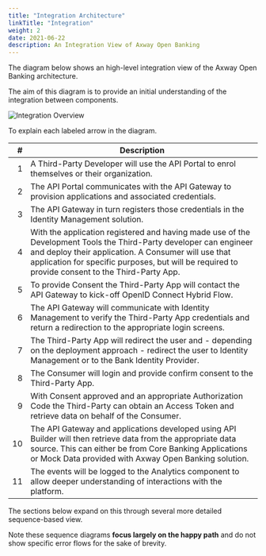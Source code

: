```yaml
---
title: "Integration Architecture"
linkTitle: "Integration"
weight: 2
date: 2021-06-22
description: An Integration View of Axway Open Banking
---
```


The diagram below shows an high-level integration view of the Axway Open Banking architecture.

The aim of this diagram is to provide an initial understanding of the integration between components.

![Integration Overview](/Images/Integration_Overview.png)

To explain each labeled arrow in the diagram.

|   # | Description |
| --: | ----------- |
|   1 | A Third-Party Developer will use the API Portal to enrol themselves or their organization. |
|   2 | The API Portal communicates with the API Gateway to provision applications and associated credentials. |
|   3 | The API Gateway in turn registers those credentials in the Identity Management solution. |
|   4 | With the application registered and having made use of the Development Tools the Third-Party developer can engineer and deploy their application. A Consumer will use that application for specific purposes, but will be required to provide consent to  the Third-Party App. |
|   5 | To provide Consent the Third-Party App will contact the API Gateway to kick-off OpenID Connect Hybrid Flow. |
|   6 | The API Gateway will communicate with Identity Management to verify the Third-Party App credentials and return a redirection to the appropriate login screens. |
|   7 | The Third-Party App will redirect the user and - depending on the deployment approach - redirect the user to Identity Management or to the Bank Identity Provider. |
|   8 | The Consumer will login and provide confirm consent to the Third-Party App. |
|   9 | With Consent approved and an appropriate Authorization Code the Third-Party can obtain an Access Token and retrieve data on behalf of the Consumer. |
|  10 | The API Gateway and applications developed using API Builder will then retrieve data from the appropriate data source. This can either be from Core Banking Applications or Mock Data provided with Axway Open Banking solution. |
|  11 | The events will be logged to the Analytics component to allow deeper understanding of interactions with the platform. |

The sections below expand on this through several more detailed sequence-based view.

Note these sequence diagrams **focus largely on the happy path** and do not show specific error flows for the sake of brevity.